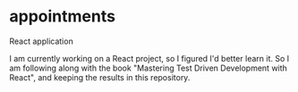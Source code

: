 # appointments
React application

I am currently working on a React project, so I figured I'd better learn it.
So I am following along with the book "Mastering Test Driven Development with React",
and keeping the results in this repository.

